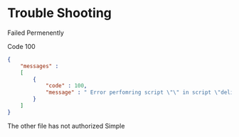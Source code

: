# Trouble Shooting

Failed Permenently

Code 100

  

```json
{
	"messages" : 
	[
		{
			"code" : 100,
			"message" : " Error perfomring script \"\" in script \"deliver staticDSN message ( message ; listener )\" at #deliver message via script call"
		}
	]
}
```

  

The other file has not authorized Simple